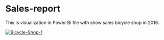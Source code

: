 # Sales-report
This is visualization in Power Bi file with show sales bicycle shop in 2016.

<a href="https://ibb.co/cFwwmgr"><img src="https://i.ibb.co/LtrrGkZ/Bicycle-Shop-1.png" alt="Bicycle-Shop-1" border="0"></a>
